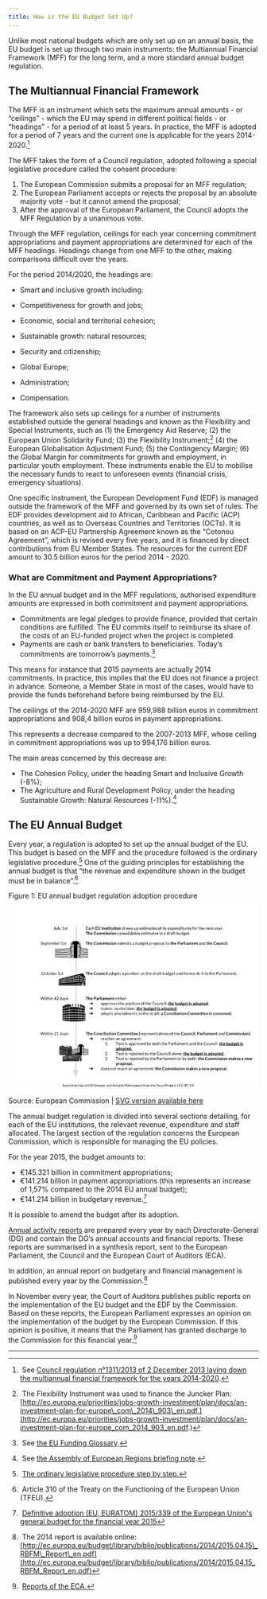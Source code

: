 ```yaml
---
title: How is the EU Budget Set Up?
---
```


Unlike most national budgets which are only set up on an annual basis, the EU budget is set up through two main instruments: the Multiannual Financial Framework (MFF) for the long term, and a more standard annual budget regulation.

The Multiannual Financial Framework
-----------------------------------

The MFF is an instrument which sets the maximum annual amounts - or “ceilings” - which the EU may spend in different political fields - or “headings” - for a period of at least 5 years. In practice, the MFF is adopted for a period of 7 years and the current one is applicable for the years 2014-2020.[^ftnt2]

The MFF takes the form of a Council regulation, adopted following a special legislative procedure called the consent procedure:

1.  The European Commission submits a proposal for an MFF regulation;
2.  The European Parliament accepts or rejects the proposal by an absolute majority vote - but it cannot amend the proposal;
3.  After the approval of the European Parliament, the Council adopts the MFF Regulation by a unanimous vote.

Through the MFF regulation, ceilings for each year concerning commitment appropriations and payment appropriations are determined for each of the MFF headings. Headings change from one MFF to the other, making comparisons difficult over the years.

For the period 2014/2020, the headings are:

-   Smart and inclusive growth including:

-   Competitiveness for growth and jobs;
-   Economic, social and territorial cohesion;

-   Sustainable growth: natural resources;
-   Security and citizenship;
-   Global Europe;
-   Administration;
-   Compensation.

The framework also sets up ceilings for a number of instruments established outside the general headings and known as the Flexibility and Special Instruments, such as (1) the Emergency Aid Reserve; (2) the European Union Solidarity Fund; (3) the Flexibility Instrument;[^ftnt3] (4) the European Globalisation Adjustment Fund; (5) the Contingency Margin; (6) the Global Margin for commitments for growth and employment, in particular youth employment. These instruments enable the EU to mobilise the necessary funds to react to unforeseen events (financial crisis, emergency situations).

One specific instrument, the European Development Fund (EDF) is managed outside the framework of the MFF and governed by its own set of rules. The EDF provides development aid to African, Caribbean and Pacific (ACP) countries, as well as to Overseas Countries and Territories (OCTs). It is based on an ACP-EU Partnership Agreement known as the “Cotonou Agreement”, which is revised every five years, and it is financed by direct contributions from EU Member States. The resources for the current EDF amount to 30.5 billion euros for the period 2014 - 2020.

### What are Commitment and Payment Appropriations?

In the EU annual budget and in the MFF regulations, authorised expenditure amounts are expressed in both commitment and payment appropriations.

-   Commitments are legal pledges to provide finance, provided that certain conditions are fulfilled. The EU commits itself to reimburse its share of the costs of an EU-funded project when the project is completed.
-   Payments are cash or bank transfers to beneficiaries. Today’s commitments are tomorrow’s payments.[^ftnt4]

This means for instance that 2015 payments are actually 2014 commitments. In practice, this implies that the EU does not finance a project in advance. Someone, a Member State in most of the cases, would have to provide the funds beforehand before being reimbursed by the EU.

The ceilings of the 2014-2020 MFF are 959,988 billion euros in commitment appropriations and 908,4 billion euros in payment appropriations.

This represents a decrease compared to the 2007-2013 MFF, whose ceiling in commitment appropriations was up to 994,176 billion euros.

The main areas concerned by this decrease are:

-   The Cohesion Policy, under the heading Smart and Inclusive Growth (-8%);
-   The Agriculture and Rural Development Policy, under the heading Sustainable Growth: Natural Resources (-11%).[^ftnt5]

The EU Annual Budget
--------------------

Every year, a regulation is adopted to set up the annual budget of the EU. This budget is based on the MFF and the procedure followed is the ordinary legislative procedure.[^ftnt6] One of the guiding principles for establishing the annual budget is that “the revenue and expenditure shown in the budget must be in balance”.[^ftnt7]

Figure 1: EU annual budget regulation adoption procedure![Annual Budget.png](../img/image08.png)

Source: European Commission | [SVG version available here](https://drive.google.com/open?id=0BxUOTiQczyxHaDBqSmdDR0FTRlE&authuser=0)

The annual budget regulation is divided into several sections detailing, for each of the EU institutions, the relevant revenue, expenditure and staff allocated. The largest section of the regulation concerns the European Commission, which is responsible for managing the EU policies.

For the year 2015, the budget amounts to:

-   €145.321 billion in commitment appropriations;
-   €141.214 billion in payment appropriations (this represents an increase of 1,57% compared to the 2014 EU annual budget);
-   €141.214 billion in budgetary revenue.[^ftnt8]

It is possible to amend the budget after its adoption.

[Annual activity reports](http://ec.europa.eu/atwork/synthesis/aar/index_en.htm) are prepared every year by each Directorate-General (DG) and contain the DG’s annual accounts and financial reports. These reports are summarised in a synthesis report, sent to the European Parliament, the Council and the European Court of Auditors (ECA).

In addition, an annual report on budgetary and financial management is published every year by the Commission.[^ftnt9] 

In November every year, the Court of Auditors publishes public reports on the implementation of the EU budget and the EDF by the Commission. Based on these reports, the European Parliament expresses an opinion on the implementation of the budget by the European Commission. If this opinion is positive, it means that the Parliament has granted discharge to the Commission for this financial year.[^ftnt10]

* * * * *


[^ftnt1]: For example, see this analysis from the Robert Schuman Foundation on recent opinion polls: [http://www.robert-schuman.eu/en/european-issues/0333-overcoming-democratic-breakdown-in-the-european-union](http://www.robert-schuman.eu/en/european-issues/0333-overcoming-democratic-breakdown-in-the-european-union) 

[^ftnt2]: See [Council regulation n°1311/2013 of 2 December 2013 laying down the multiannual financial framework for the years 2014-2020](http://eur-lex.europa.eu/legal-content/EN/TXT/?uri=uriserv:OJ.L_.2013.347.01.0884.01.ENG).

[^ftnt3]: The Flexibility Instrument was used to finance the Juncker Plan: [http://ec.europa.eu/priorities/jobs-growth-investment/plan/docs/an-investment-plan-for-europe\_com\_2014\_903\_en.pdf.](http://ec.europa.eu/priorities/jobs-growth-investment/plan/docs/an-investment-plan-for-europe_com_2014_903_en.pdf.)

[^ftnt4]: See [the EU Funding Glossary](http://ec.europa.eu/budget/funding/information/eu-funding-glossary_en).

[^ftnt5]: See [the Assembly of European Regions briefing note](http://www.aer.eu/fileadmin/user_upload/MainIssues/Future_of_Europe/EU_Budget_Review/MFF-briefing-note.pdf).

[^ftnt6]: [The ordinary legislative procedure step by step.](http://www.europarl.europa.eu/aboutparliament/en/20150201PVL00004/Legislative-powers)

[^ftnt7]: Article 310 of the Treaty on the Functioning of the European Union (TFEU).

[^ftnt8]: [Definitive adoption (EU, EURATOM) 2015/339 of the European Union's general budget for the financial year 2015](http://eur-lex.europa.eu/legal-content/EN/TXT/?uri=OJ:L:2015:069:FULL)

[^ftnt9]: The 2014 report is available online: [http://ec.europa.eu/budget/library/biblio/publications/2014/2015.04.15\_RBFM\_Report\_en.pdf](http://ec.europa.eu/budget/library/biblio/publications/2014/2015.04.15_RBFM_Report_en.pdf)

[^ftnt10]: [Reports of the ECA.](http://www.eca.europa.eu/en/Pages/AuditReportsOpinions.aspx)

[^ftnt11]: [Council Decision of 7 June 2007 on the system of the European Communities' own resources.](http://eur-lex.europa.eu/legal-content/EN/TXT/?uri=CELEX:32007D0436)

[^ftnt12]: [2014 Council Decision on the system of own resources of the European Union.](http://register.consilium.europa.eu/doc/srv?l=EN&f=ST%205602%202014%20INIT)

[^ftnt13]: As the UK rebate, lump sum payments and reduced VAT call rates are correction mechanisms, that is to say measures taken to compensate Member States whose contribution to the EU budget is perceived as being too high compared to their relative wealth and the benefits they get out of the EU budget.

[^ftnt14]: [Council regulation (EU) 2015/323 of 2 March 2015 on the financial regulation applicable to the 11th European Development Fund](http://eur-lex.europa.eu/legal-content/EN/TXT/?uri=uriserv:OJ.L_.2015.058.01.0017.01.ENG)

[^ftnt15]: See for example [this presentation](http://ec.europa.eu/chafea/documents/health/calls/2013/Workshop_on_Joint_Action_2013/Financial_Managment_JA%20Workshop_December_2012.pdf).

[^ftnt16]: [The 12 highlights for the 2014/2020 MFF.](http://ec.europa.eu/budget/mff/highlights/index_en.cfm#funding)

[^ftnt17]: Europe 2020 is the 10-year growth strategy of the European Union for the period 2010-2020. See [http://ec.europa.eu/europe2020/index\_en.htm](http://ec.europa.eu/europe2020/index_en.htm).

[^ftnt18]: [European Commission ESIF webpage.](http://ec.europa.eu/contracts_grants/funds_en.htm)

[^ftnt19]: Initial amount was €74 928 million but in accordance with regulation 1303/2013 (art. 92(6) and 92(7)), parts of this amount have been transferred to the Connecting Europe Facility and to the Fund for European Aid to the Most Deprived.

[^ftnt20]: For example, concerning the exact amount of the five ESIF for the 2014-2020 period, one EU publication mentions a number of [366.9 billion euros](http://ec.europa.eu/contracts_grants/pdf/synergies_beneficiaries_en.pdf) whereas another one makes reference to a total of [351.8 billion euros](http://ec.europa.eu/regional_policy/sources/docgener/panorama/pdf/mag48/mag48_en.pdf).

[^ftnt21]: It should be noted, however, that DG BUDGET, the EU Directorate-General for Budget, was quite responsive to the requests for information sent by the authors of the report through social medias such as Twitter.

[^ftnt22]: The Directive  2012/17/EU introduces a unique identifier for European companies. However, there is no provision for that unique identifier to be used in data on EU funds beneficiaries. See [http://eur-lex.europa.eu/legal-content/EN/TXT/?uri=CELEX:32012L0017](http://eur-lex.europa.eu/legal-content/EN/TXT/?uri=CELEX:32012L0017)

[^ftnt23]: [2012 financial regulation, Articles 34 and 35](http://eur-lex.europa.eu/LexUriServ/LexUriServ.do?uri=OJ:L:2012:298:0001:0096:EN:PDF).

[^ftnt24]: The threshold can be set by Member States, see article 12 of regulation 1306/2013: [http://ec.europa.eu/agriculture/cap-funding/beneficiaries/shared/index\_en.htm](http://ec.europa.eu/agriculture/cap-funding/beneficiaries/shared/index_en.htm).

[^ftnt25]: For a good introduction to data journalism, see Gray, J., Bounegru, L. and Chambers, L. (eds.) The Data Journalism Handbook (O'Reilly Media, 2012), co-edited by Open Knowledge and the European Journalism Center and freely available [online.](http://datajournalismhandbook.org/)

[^ftnt26]: For an in depth-review of journalism investigation on EU funds up to 2012, see: European Commission, Deterrence of fraud with EU funds through investigative journalism in EU-27, 2012, [http://www.journalismfund.eu/sites/default/files/EP%20Study%20-%20Deterrence%20of%20fraud.pdf](http://www.journalismfund.eu/sites/default/files/EP%20Study%20-%20Deterrence%20of%20fraud.pdf).

[^ftnt27]: ICIJ, €6 billion in subsidies fuel Spain’s ravenous fleet, October 2011, [online.](http://www.icij.org/project/looting-seas-ii/nearly-eu6-billion-subsidies-fuel-spains-ravenous-fleet)

[^ftnt28]: ICIJ,  [methodology](http://www.icij.org/project/looting-seas-ii/subsidy-methodology).

[^ftnt29]: European Commission, Deterrence of fraud with EU funds through investigative journalism in EU-27, p. 227,2012:[http://www.journalismfund.eu/sites/default/files/EP%20Study%20-%20Deterrence%20of%20fraud.pdf](http://www.journalismfund.eu/sites/default/files/EP%20Study%20-%20Deterrence%20of%20fraud.pdf).

[^ftnt30]: See, James T Hamilton, Democracy's Detectives: The Economics and Impacts of Investigative Reporting (forthcoming).

[^ftnt31]: [TFUE](http://eur-lex.europa.eu/legal-content/FR/TXT/?uri=CELEX:12012E/TXT).
